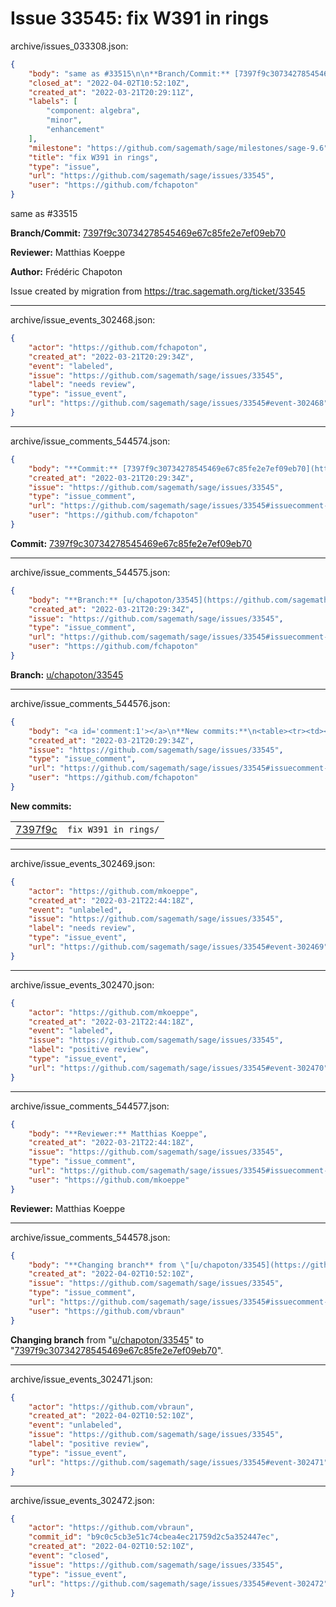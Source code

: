 # Issue 33545: fix W391 in rings

archive/issues_033308.json:
```json
{
    "body": "same as #33515\n\n**Branch/Commit:** [7397f9c30734278545469e67c85fe2e7ef09eb70](https://github.com/sagemath/sagetrac-mirror/commit/7397f9c30734278545469e67c85fe2e7ef09eb70)\n\n**Reviewer:** Matthias Koeppe\n\n**Author:** Fr\u00e9d\u00e9ric Chapoton\n\nIssue created by migration from https://trac.sagemath.org/ticket/33545\n\n",
    "closed_at": "2022-04-02T10:52:10Z",
    "created_at": "2022-03-21T20:29:11Z",
    "labels": [
        "component: algebra",
        "minor",
        "enhancement"
    ],
    "milestone": "https://github.com/sagemath/sage/milestones/sage-9.6",
    "title": "fix W391 in rings",
    "type": "issue",
    "url": "https://github.com/sagemath/sage/issues/33545",
    "user": "https://github.com/fchapoton"
}
```
same as #33515

**Branch/Commit:** [7397f9c30734278545469e67c85fe2e7ef09eb70](https://github.com/sagemath/sagetrac-mirror/commit/7397f9c30734278545469e67c85fe2e7ef09eb70)

**Reviewer:** Matthias Koeppe

**Author:** Frédéric Chapoton

Issue created by migration from https://trac.sagemath.org/ticket/33545





---

archive/issue_events_302468.json:
```json
{
    "actor": "https://github.com/fchapoton",
    "created_at": "2022-03-21T20:29:34Z",
    "event": "labeled",
    "issue": "https://github.com/sagemath/sage/issues/33545",
    "label": "needs review",
    "type": "issue_event",
    "url": "https://github.com/sagemath/sage/issues/33545#event-302468"
}
```



---

archive/issue_comments_544574.json:
```json
{
    "body": "**Commit:** [7397f9c30734278545469e67c85fe2e7ef09eb70](https://github.com/sagemath/sagetrac-mirror/commit/7397f9c30734278545469e67c85fe2e7ef09eb70)",
    "created_at": "2022-03-21T20:29:34Z",
    "issue": "https://github.com/sagemath/sage/issues/33545",
    "type": "issue_comment",
    "url": "https://github.com/sagemath/sage/issues/33545#issuecomment-544574",
    "user": "https://github.com/fchapoton"
}
```

**Commit:** [7397f9c30734278545469e67c85fe2e7ef09eb70](https://github.com/sagemath/sagetrac-mirror/commit/7397f9c30734278545469e67c85fe2e7ef09eb70)



---

archive/issue_comments_544575.json:
```json
{
    "body": "**Branch:** [u/chapoton/33545](https://github.com/sagemath/sagetrac-mirror/tree/u/chapoton/33545)",
    "created_at": "2022-03-21T20:29:34Z",
    "issue": "https://github.com/sagemath/sage/issues/33545",
    "type": "issue_comment",
    "url": "https://github.com/sagemath/sage/issues/33545#issuecomment-544575",
    "user": "https://github.com/fchapoton"
}
```

**Branch:** [u/chapoton/33545](https://github.com/sagemath/sagetrac-mirror/tree/u/chapoton/33545)



---

archive/issue_comments_544576.json:
```json
{
    "body": "<a id='comment:1'></a>\n**New commits:**\n<table><tr><td><a href=\"https://github.com/sagemath/sagetrac-mirror/commit/7397f9c30734278545469e67c85fe2e7ef09eb70\">7397f9c</a></td><td><code>fix W391 in rings/</code></td></tr></table>\n",
    "created_at": "2022-03-21T20:29:34Z",
    "issue": "https://github.com/sagemath/sage/issues/33545",
    "type": "issue_comment",
    "url": "https://github.com/sagemath/sage/issues/33545#issuecomment-544576",
    "user": "https://github.com/fchapoton"
}
```

<a id='comment:1'></a>
**New commits:**
<table><tr><td><a href="https://github.com/sagemath/sagetrac-mirror/commit/7397f9c30734278545469e67c85fe2e7ef09eb70">7397f9c</a></td><td><code>fix W391 in rings/</code></td></tr></table>




---

archive/issue_events_302469.json:
```json
{
    "actor": "https://github.com/mkoeppe",
    "created_at": "2022-03-21T22:44:18Z",
    "event": "unlabeled",
    "issue": "https://github.com/sagemath/sage/issues/33545",
    "label": "needs review",
    "type": "issue_event",
    "url": "https://github.com/sagemath/sage/issues/33545#event-302469"
}
```



---

archive/issue_events_302470.json:
```json
{
    "actor": "https://github.com/mkoeppe",
    "created_at": "2022-03-21T22:44:18Z",
    "event": "labeled",
    "issue": "https://github.com/sagemath/sage/issues/33545",
    "label": "positive review",
    "type": "issue_event",
    "url": "https://github.com/sagemath/sage/issues/33545#event-302470"
}
```



---

archive/issue_comments_544577.json:
```json
{
    "body": "**Reviewer:** Matthias Koeppe",
    "created_at": "2022-03-21T22:44:18Z",
    "issue": "https://github.com/sagemath/sage/issues/33545",
    "type": "issue_comment",
    "url": "https://github.com/sagemath/sage/issues/33545#issuecomment-544577",
    "user": "https://github.com/mkoeppe"
}
```

**Reviewer:** Matthias Koeppe



---

archive/issue_comments_544578.json:
```json
{
    "body": "**Changing branch** from \"[u/chapoton/33545](https://github.com/sagemath/sagetrac-mirror/tree/u/chapoton/33545)\" to \"[7397f9c30734278545469e67c85fe2e7ef09eb70](https://github.com/sagemath/sagetrac-mirror/commit/7397f9c30734278545469e67c85fe2e7ef09eb70)\".",
    "created_at": "2022-04-02T10:52:10Z",
    "issue": "https://github.com/sagemath/sage/issues/33545",
    "type": "issue_comment",
    "url": "https://github.com/sagemath/sage/issues/33545#issuecomment-544578",
    "user": "https://github.com/vbraun"
}
```

**Changing branch** from "[u/chapoton/33545](https://github.com/sagemath/sagetrac-mirror/tree/u/chapoton/33545)" to "[7397f9c30734278545469e67c85fe2e7ef09eb70](https://github.com/sagemath/sagetrac-mirror/commit/7397f9c30734278545469e67c85fe2e7ef09eb70)".



---

archive/issue_events_302471.json:
```json
{
    "actor": "https://github.com/vbraun",
    "created_at": "2022-04-02T10:52:10Z",
    "event": "unlabeled",
    "issue": "https://github.com/sagemath/sage/issues/33545",
    "label": "positive review",
    "type": "issue_event",
    "url": "https://github.com/sagemath/sage/issues/33545#event-302471"
}
```



---

archive/issue_events_302472.json:
```json
{
    "actor": "https://github.com/vbraun",
    "commit_id": "b9c0c5cb3e51c74cbea4ec21759d2c5a352447ec",
    "created_at": "2022-04-02T10:52:10Z",
    "event": "closed",
    "issue": "https://github.com/sagemath/sage/issues/33545",
    "type": "issue_event",
    "url": "https://github.com/sagemath/sage/issues/33545#event-302472"
}
```

